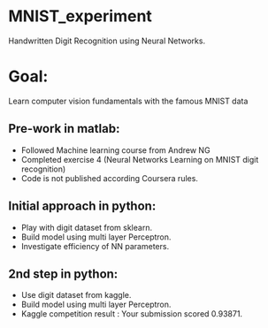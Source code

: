 # MNIST_experiment
Handwritten Digit Recognition using Neural Networks.

# Goal:
Learn computer vision fundamentals with the famous MNIST data

## Pre-work in matlab:
* Followed Machine learning course from Andrew NG
* Completed exercise 4 (Neural Networks Learning on MNIST digit recognition)
* Code is not published according Coursera rules.

## Initial approach in python:
* Play with digit dataset from sklearn.
* Build model using multi layer Perceptron.
* Investigate efficiency of NN parameters.

## 2nd step in python:
* Use digit dataset from kaggle.
* Build model using multi layer Perceptron.
* Kaggle competition result : Your submission scored 0.93871.
